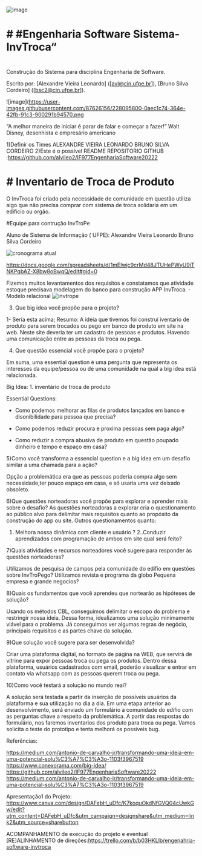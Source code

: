 #
![image](https://user-images.githubusercontent.com/87626156/228038541-31bdd451-abdc-4281-9a8a-5b453abfe452.png)






# # #Engenharia Software Sistema-InvTroca“

#








Construção do Sistema para disciplina Engenharia de Software.


Escrito por: 
[Alexandre Vieira Leonardo] ([avl@cin.ufpe.br]),
[Bruno Silva Cordeiro] ([bsc2@cin.ufpe.br]).



![image](https://user-images.githubusercontent.com/87626156/228095800-0aec1c74-364e-42fb-91c3-900291b94570.png
 
“A melhor maneira de iniciar é parar de falar e começar a fazer!”
Walt Disney, desenhista e empresário americano
 
 
 
1)Definir os Times
ALEXANDRE VIEIRA LEONARDO
BRUNO SILVA CORDEIRO
2)Este é o possível README
REPOSITORIO GITHUB :https://github.com/alvileo2/IF977EngenhariaSoftware20222







# # Inventario de Troca de Produto

O InvTroca foi criado 
 pela necessidade de comunidade  em questão utiliza algo que não precisa comprar com sistema de troca solidaria em  um edificio ou orgão.

#Equipe para contrução InvTroPe

Aluno de Sistema de Informação ( UFPE): Alexandre Vieira Leonardo
                                        Bruno Silva Cordeiro

![cronograma atual](https://user-images.githubusercontent.com/87626156/228056275-9408c830-2bc5-4b56-baf3-a554284ae380.png)


https://docs.google.com/spreadsheets/d/1mEIwjc9crMd48JTUHePWyU9jTNKPqbAZ-X8bw8oBwqQ/edit#gid=0

Fizemos muitos levantamentos dos requisitos e constatamos que atividade estoque precisava modelagem do banco para construção APP InvTroca.
-Modelo relacional
![invtrope](https://user-images.githubusercontent.com/87626156/228056032-4d7c394c-84b0-445d-8048-c431e45d5ed4.png)




3) ​Que big idea você propõe para o projeto?

1- Seria esta acima;
Resumo:
A ideia que tivemos foi construí iventario de produto para serem trocados ou pego em banco de produto em site na web. Neste site deveria ter um cadastro de pessoas e  produtos. Havendo uma comunicação entre as pessoas da troca ou pega.




4) Que questão essencial você propõe para o projeto?

Em suma, uma essential question é uma pergunta que representa os interesses da equipe/pessoa ou de uma comunidade na qual a big idea está relacionada.

Big Idea: 1. inventário de troca de produto 

Essential Questions:

- Como podemos melhorar as filas de produtos lançados em banco e disonibilidade  para pessoa que precisa?

- Como podemos reduzir procura e proxima pessoas sem paga algo?

- Como reduzir a compra abusiva de produto em questão poupado dinheiro e tempo e espaço em casa?


5)Como você transforma a essencial question e a big idea em um desafio similar a uma chamada para a ação?


Opção a problemática era que as pessoas poderia compra algo sem necessidade,ter pouco espaço em casa, e só usaria uma vez  deixado obsoleto.

6)Que questões norteadoras você propõe para explorar e aprender mais sobre o desafio?
As questões norteadoras a explorar cria o questionamento ao público alvo para delimitar mais requisitos quanto ao propósito da construção do app ou site. Outros questionamentos quanto:
1. Melhora nossa dinâmica com cliente e usuário ?
2..Conduzir aprendizados com programação de ambos em site qual será feito?

7)Quais atividades e recursos norteadores você sugere para responder às questões norteadoras?
 
 Utilizamos de pesquisa de campos pela comunidade do edifio em questões sobre InvTroPego?
 Utilizamos revista e programa da globo Pequena empresa e grande negocios?

8)Quais os fundamentos que você aprendeu que nortearão as hipóteses de solução?

Usando os métodos CBL, conseguimos delimitar o escopo do problema e restringir nossa ideia. Dessa forma, idealizamos uma solução minimamente viável para o problema. Já conseguimos ver algumas regras de negócio, principais requisitos e as partes chave da solução.


9)Que solução você sugere para ser desenvolvida?

Criar uma plataforma digital, no formato de página na WEB, que servirá de vitrine para expor pessoas  troca ou pega os produtos. Dentro dessa plataforma, usuários cadastrados com email, poderão visualizar e entrar em contato via whatsapp com as pessoas querem troca ou pega.


10)Como você testará a solução no mundo real?

A solução será testada a partir da inserção de possíveis usuários da plataforma e sua utilização no dia a dia. Em uma etapa anterior ao desenvolvimento, será enviado um formulário à comunidade do edifio com as perguntas chave a respeito da problemática. A partir das respostas do formulário, nos faremos inventarios dos produto para troca ou pega. Vamos solicita o teste do prototipo e tenta melhorá os possiveis bug.

















Referências:

https://medium.com/antonio-de-carvalho-jr/transformando-uma-ideia-em-uma-potencial-solu%C3%A7%C3%A3o-1103f3967519
https://www.conexorama.com/big-idea/
https://github.com/alvileo2/IF977EngenhariaSoftware20222
https://medium.com/antonio-de-carvalho-jr/transformando-uma-ideia-em-uma-potencial-solu%C3%A7%C3%A3o-1103f3967519


Apresentação1 do Projeto: https://www.canva.com/design/DAFebH_uDfc/K7koquOkdNfGVQ04cUwkGw/edit?utm_content=DAFebH_uDfc&utm_campaign=designshare&utm_medium=link2&utm_source=sharebutton

ACOMPANHAMENTO de execução do projeto e eventual [RE]ALINHAMENTO de direções:https://trello.com/b/b03HKLlb/engenahria-software-invtroca
